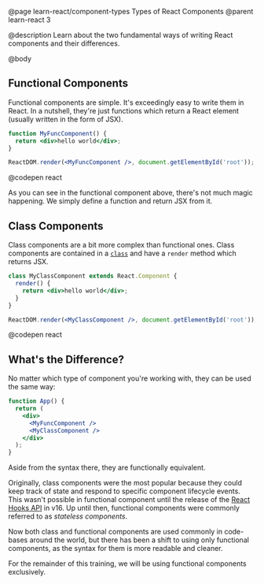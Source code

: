 @page learn-react/component-types Types of React Components
@parent learn-react 3

@description Learn about the two fundamental ways of writing React components and their differences.

@body

## Functional Components

Functional components are simple. It's exceedingly easy to write them in React. In a nutshell, they're just functions which return a React element (usually written in the form of JSX).

```jsx
function MyFuncComponent() {
  return <div>hello world</div>;
}

ReactDOM.render(<MyFuncComponent />, document.getElementById('root'));
```
@codepen react

As you can see in the functional component above, there's not much magic happening. We simply define a function and return JSX from it.

## Class Components

Class components are a bit more complex than functional ones. Class components are contained in a [`class`](https://developer.mozilla.org/en-US/docs/Web/JavaScript/Reference/Classes) and have a `render` method which returns JSX.

```jsx
class MyClassComponent extends React.Component {
  render() {
    return <div>hello world</div>;
  }
}

ReactDOM.render(<MyClassComponent />, document.getElementById('root'));
```
@codepen react

## What's the Difference?

No matter which type of component you're working with, they can be used the same way:

```jsx
function App() {
  return (
    <div>
      <MyFuncComponent />
      <MyClassComponent />
    </div>
  );
}
```

Aside from the syntax there, they are functionally equivalent.

Originally, class components were the most popular because they could keep track of state and respond to specific component lifecycle events. This wasn't possible in functional component until the release of the [React Hooks API](https://reactjs.org/docs/hooks-reference.html) in v16. Up until then, functional components were commonly referred to as _stateless components_.

Now both class and functional components are used commonly in code-bases around the world, but there has been a shift to using only functional components, as the syntax for them is more readable and cleaner.

For the remainder of this training, we will be using functional components exclusively.
